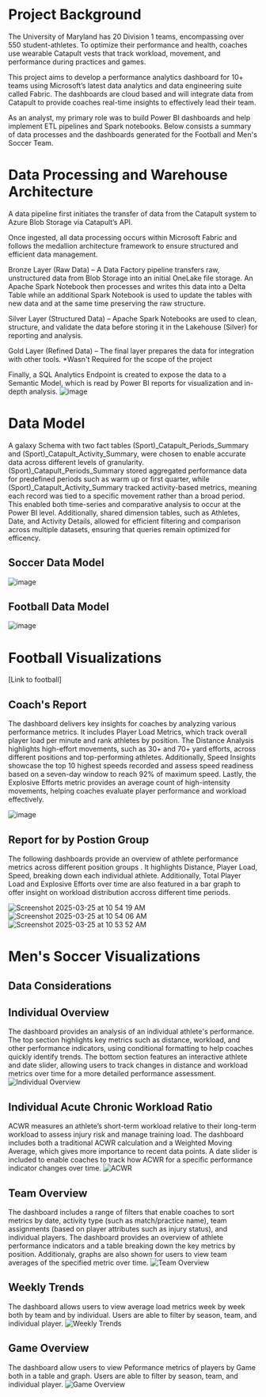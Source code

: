 # Project Background
The University of Maryland has 20 Division 1 teams, encompassing over 550 student-athletes. To optimize their performance and health, coaches use wearable Catapult vests that track workload, movement, and performance during practices and games.

This project aims to develop a performance analytics dashboard for 10+ teams using Microsoft’s latest data analytics and data engineering suite called Fabric. The dashboards are cloud based and will integrate data from Catapult to provide coaches real-time insights to effectively lead their team.

As an analyst, my primary role was to build Power BI dashboards and help implement ETL pipelines and Spark notebooks. Below consists a summary of data processes and the dashboards generated for the Football and Men's Soccer Team.

# Data Processing and Warehouse Architecture
A data pipeline first initiates the transfer of data from the Catapult system to Azure Blob Storage via Catapult’s API.

Once ingested, all data processing occurs within Microsoft Fabric and follows the medallion architecture framework to ensure structured and efficient data management.

Bronze Layer (Raw Data) – A Data Factory pipeline transfers raw, unstructured data from Blob Storage into an initial OneLake file storage. An Apache Spark Notebook then processes and writes this data into a Delta Table while an additional Spark Notebook is used to update the tables with new data and at the same time preserving the raw structure.

Silver Layer (Structured Data) – Apache Spark Notebooks are used to clean, structure, and validate the data before storing it in the Lakehouse (Silver) for reporting and analysis.

Gold Layer (Refined Data) – The final layer prepares the data for integration with other tools. *Wasn't Required for the scope of the project

Finally, a SQL Analytics Endpoint is created to expose the data to a Semantic Model, which is read by Power BI reports for visualization and in-depth analysis.
![image](https://github.com/user-attachments/assets/fd0b18b9-ce0f-485e-ba95-b1c9bf717dec)

# Data Model
A galaxy Schema with two fact tables (Sport)_Catapult_Periods_Summary and (Sport)_Catapult_Activity_Summary, were chosen to enable accurate data across different levels of granularity. (Sport)_Catapult_Periods_Summary stored aggregated performance data for predefined periods such as warm up or first quarter, while (Sport)_Catapult_Activity_Summary tracked activity-based metrics, meaning each record was tied to a specific movement rather than a broad period. This enabled both time-series and comparative analysis to occur at the Power BI level. Additionally, shared dimension tables, such as Athletes, Date, and Activity Details, allowed for efficient filtering and comparison across multiple datasets, ensuring that queries remain optimized for efficency. 

## Soccer Data Model
![image](https://github.com/user-attachments/assets/289cc0e0-2e20-41a5-99a1-fa5bdb6a21f9)
## Football Data Model
![image](https://github.com/user-attachments/assets/d4c6f7ac-796b-49d5-a553-399579ebc417)


# Football Visualizations
[Link to football]
## Coach's Report
The dashboard delivers key insights for coaches by analyzing various performance metrics. It includes Player Load Metrics, which track overall player load per minute and rank athletes by position. The Distance Analysis highlights high-effort movements, such as 30+ and 70+ yard efforts, across different positions and top-performing athletes. Additionally, Speed Insights showcase the top 10 highest speeds recorded and assess speed readiness based on a seven-day window to reach 92% of maximum speed. Lastly, the Explosive Efforts metric provides an average count of high-intensity movements, helping coaches evaluate player performance and workload effectively.

![image](https://github.com/user-attachments/assets/1031618d-4beb-43b8-a576-1acae09cb16c)

## Report for by Postion Group
The following dashboards provide an overview of athlete performance metrics across different position groups . It highlights Distance, Player Load, Speed, breaking down each individual athlete. Additionally, Total Player Load and Explosive Efforts over time are also featured in a bar graph to offer insight on workload distribution accross different time periods. 

![Screenshot 2025-03-25 at 10 54 19 AM](https://github.com/user-attachments/assets/b1cdba40-2cee-4f09-ac6e-26b44e5599ab)
![Screenshot 2025-03-25 at 10 54 06 AM](https://github.com/user-attachments/assets/a23f0d13-d520-432f-a58d-f6211a376162)
![Screenshot 2025-03-25 at 10 53 52 AM](https://github.com/user-attachments/assets/e9b6795d-04ac-459a-af96-289acc51bae0)

# Men's Soccer Visualizations
## Data Considerations
## Individual Overview
The dashboard provides an analysis of an individual athlete's performance. The top section highlights key metrics such as distance, workload, and other performance indicators, using conditional formatting to help coaches quickly identify trends. The bottom section features an interactive athlete and date slider, allowing users to track changes in distance and workload metrics over time for a more detailed performance assessment.
![Individual Overview](https://github.com/user-attachments/assets/0162050f-1cf5-41a9-9087-d8bd1cc66e90)
## Individual Acute Chronic Workload Ratio
ACWR measures an athlete’s short-term workload relative to their long-term workload to assess injury risk and manage training load. The dashboard includes both a traditional ACWR calculation and a Weighted Moving Average, which gives more importance to recent data points. A date slider is included to enable coaches to track how ACWR for a specific performance indicator changes over time.
![ACWR](https://github.com/user-attachments/assets/292d2334-d225-411f-9bbf-bf2dfffa690c)
## Team Overview
The dashboard includes a range of filters that enable coaches to sort metrics by date, activity type (such as match/practice name), team assignments (based on player attributes such as injury status), and individual players. The dashboard provides an overview of athlete performance indicators and a table breaking down the key metrics by position. Additionaly, graphs are also shown for users to view team averages of the specified metric over time. 
![Team Overview](https://github.com/user-attachments/assets/bc8e880b-8861-4138-b94f-281167849787)
## Weekly Trends
The dashboard allows users to view average load metrics week by week both by team and by individual. Users are able to filter by season, team, and individual player.
![Weekly Trends](https://github.com/user-attachments/assets/a1a2a712-661b-4aba-b8ee-4b2eb224ccf1)
## Game Overview
The dashboard allow users to view Peformance metrics of players by Game both in a table and graph. Users are able to filter by season, team, and individual player. 
![Game Overview](https://github.com/user-attachments/assets/ad8fb543-c999-4be8-8bee-d60e06eb8f6f)









